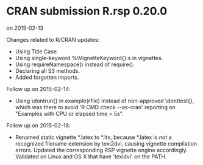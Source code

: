 # CRAN submission R.rsp 0.20.0
on 2015-02-13

Changes related to R/CRAN updates:

* Using Title Case.
* Using single-keyword %\VignetteKeyword{}:s in vignettes.
* Using requireNamespace() instead of require().
* Declaring all S3 methods.
* Added forgotten imports.

Follow up on 2015-02-14:
* Using \dontrun{} in example(rfile) instead of non-approved
  \donttest{}, which was there to avoid 'R CMD check --as-cran'
  reporting on "Examples with CPU or elapsed time > 5s".

Follow up on 2015-02-18:
* Renamed static vignette *.latex to *.ltx, because *.latex is
 _not_ a recognized filename extension by texi2dvi, causing
  vignette compilation errors.  Updated the corresponding RSP
  vignette engine accordingly.  Validated on Linux and OS X
  that have 'texidvi' on the PATH.
